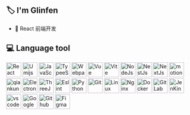 ## 🏷️ I'm Glinfen

- :rainbow: React 前端开发

## 💻 Language tool

<div style="flex" >
   <img alt="React" src="https://picgo-any.oss-cn-shanghai.aliyuncs.com/img/react.png" width="40" height="40" />
  <img alt="Umijs" src="https://picgo-any.oss-cn-shanghai.aliyuncs.com/img/umijs.png" width="40" height="40" />
  <img alt="JavaScript" src="https://picgo-any.oss-cn-shanghai.aliyuncs.com/img/202303151046343.svg" width="40"
    height="40" />
  <img alt="TypeeScript" src="https://picgo-any.oss-cn-shanghai.aliyuncs.com/img/typescript.png" width="40"
    height="40" />
  <img alt="Webpack" src="https://picgo-any.oss-cn-shanghai.aliyuncs.com/img/webpack.png" width="40" height="40" />
  <img alt="Vue" src="https://picgo-any.oss-cn-shanghai.aliyuncs.com/img/202212291934382.png" width="40" height="40" />
  <img alt="Vite" src="https://picgo-any.oss-cn-shanghai.aliyuncs.com/img/vitejs (1).svg" width="40" height="40" />
  <img alt="NodeJs" src="https://picgo-any.oss-cn-shanghai.aliyuncs.com/img/node-js.png" width="40" height="40"
    style="" />
  <img alt="NestJs"
    src="https://picgo-any.oss-cn-shanghai.aliyuncs.com/img/68747470733a2f2f6e6573746a732e636f6d2f696d672f6c6f676f2d736d616c6c2e737667.svg"
    width="40" height="40" style="" />
  <img alt="NextJs" src="https://picgo-any.oss-cn-shanghai.aliyuncs.com/img/next-js-icon-512x512-zuauazrk.png"
    width="40" height="40" style="" />
  <img alt="motion" src="https://picgo-any.oss-cn-shanghai.aliyuncs.com/img/202302201921872.png" width="40"
    height="40" />
  <img alt="qiankun"
    src="https://picgo-any.oss-cn-shanghai.aliyuncs.com/img/68747470733a2f2f67772e616c697061796f626a656374732e636f6d2f7a6f732f626d772d70726f642f38613734633164332d313666332d343731392d626536332d3135653436376136386132342f6b6d30637638766e5f773530305f683530302e706e67.png"
    width="40" height="40" />
  <img alt="Electron" src="https://picgo-any.oss-cn-shanghai.aliyuncs.com/img/202303151233806.svg" width="40"
    height="40" />
  <img alt="ThreeJs" src="https://picgo-any.oss-cn-shanghai.aliyuncs.com/img/Three.js_Icon.svg.png" width="40"
    height="40" />
  <img alt="Eslint" src="https://picgo-any.oss-cn-shanghai.aliyuncs.com/img/eslint.png" width="40" height="40" />
  <img alt="Python" src="https://picgo-any.oss-cn-shanghai.aliyuncs.com/img/python.png" width="40" height="40" />
  <img alt="Git" src="https://picgo-any.oss-cn-shanghai.aliyuncs.com/img/git.png" width="40" height="40" />
<!--   <img alt="MySql" src="https://picgo-any.oss-cn-shanghai.aliyuncs.com/img/mysql.png" width="40" height="40" /> -->
  <img alt="Linux" src="https://picgo-any.oss-cn-shanghai.aliyuncs.com/img/centos-logo.png" width="40" height="40" />
  <img alt="Nginx" src="https://picgo-any.oss-cn-shanghai.aliyuncs.com/img/nginx.png" width="40" height="40" />
  <img alt="Docker" src="https://picgo-any.oss-cn-shanghai.aliyuncs.com/img/docker.png" width="40" height="40" />
<!--   <img alt="Kubernetes" src="https://picgo-any.oss-cn-shanghai.aliyuncs.com/img/Kubernetes-icon-color.svg.png"
    width="40" height="40" /> -->
  <img alt="GitLab" src="https://picgo-any.oss-cn-shanghai.aliyuncs.com/img/5fc68cad3a3cf25b4e55da33_gitlab logo.png"
    width="40" height="40" />
  <img alt="JenKins" src="https://picgo-any.oss-cn-shanghai.aliyuncs.com/img/[Servant]Jenkins-vs-BM-A.png" width="40"
    height="40" />
  <img alt="vscode" src="https://picgo-any.oss-cn-shanghai.aliyuncs.com/img/202303151203383.svg" width="40"
    height="40" />
  <img alt="Google" src="https://picgo-any.oss-cn-shanghai.aliyuncs.com/img/202303151205484.png" width="40"
    height="40" />
  <img alt="Github" src="https://picgo-any.oss-cn-shanghai.aliyuncs.com/img/202303151237917.png" width="40"
    height="40" />
  <img alt="Figma" src="https://picgo-any.oss-cn-shanghai.aliyuncs.com/img/202303151209868.svg" width="40"
    height="40" />
 </div>
